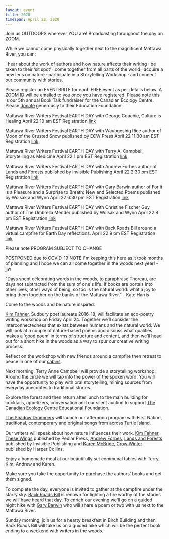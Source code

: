 ```yaml
---
layout: event
title: 2020
timespan: April 22, 2020
---
```


Join us OUTDOORS wherever YOU are! Broadcasting throughout the day on ZOOM.

While we cannot come physically together next to the magnificent Mattawa River, you can:
 
·      hear about the work of authors and how nature affects their writing
·      be taken to their ‘sit spot’
·      come together from all parts of the world
·      acquire a new lens on nature
·      participate in a Storytelling Workshop
·      and connect our community with stories.

Please register on EVENTBRITE for each FREE event as per details below. A ZOOM ID will be emailed to you once you have registered. Please note this is our 5th annual Book Talk fundraiser for the Canadian Ecology Centre. Please [donate](https://www.canadianecology.ca/donate/) generously to their Education Foundation.

Mattawa River Writers Festival EARTH DAY with George Couchie, Culture is Healing
April 22 
10 am EST
Registration [link](https://www.eventbrite.ca/e/mattawariverwritersfestival-earth-day-with-george-couchie-registration-102271318266?aff=affiliate1)

Mattawa River Writers Festival EARTH DAY with Waubgeshig Rice author of Moon of the Crusted Snow published by ECW Press
April 22 
11:30 am EST
Registration [link](https://www.eventbrite.ca/e/mattawariverwritersfestival-earth-day-with-waubgeshig-rice-tickets-102272977228?aff=affiliate1 )


Mattawa River Writers Festival EARTH DAY with Terry A. Campbell, Storytelling as Medicine
April 22 
1 pm EST
Registration [link](https://www.eventbrite.ca/e/mattawariverwritersfestival-earth-day-with-terry-campbell-tickets-102273256062?aff=affiliate1)


Mattawa River Writers Festival EARTH DAY with Andrew Forbes author of Lands and Forests published by Invisible Publishing
April 22 
2:30 pm EST
Registration [link](https://www.eventbrite.ca/e/mattawariverwritersfestival-earth-day-with-andrew-forbes-tickets-102307009018?aff=affiliate1)


Mattawa River Writers Festival EARTH DAY with Gary Barwin author of For it is a Pleasure and a Surprise to Breath: New and Selected Poems published by Wolsak and Wynn
April 22 
6:30 pm EST
Registration [link](https://www.eventbrite.ca/e/mattawariverwritersfestival-earth-day-with-gary-barwin-tickets-102307512524?aff=affiliate1) 


Mattawa River Writers Festival EARTH DAY with Christine Fischer Guy author of The Umbrella Mender published by Wolsak and Wynn
April 22 
8 pm EST
Registration [link](https://www.eventbrite.ca/e/mattawariverwritersfestival-earth-day-with-christine-fischer-guy-tickets-102307959862?aff=affiliate1)


Mattawa River Writers Festival EARTH DAY with Back Roads Bill around a virtual campfire for Earth Day reflections.
April 22 
9 pm EST
Registration [link](https://www.eventbrite.ca/e/mattawariverwritersfestival-earth-day-with-back-roads-bill-tickets-102308270792?aff=affiliate1)

Please note  PROGRAM SUBJECT TO CHANGE


POSTPONED due to COVID-19 
NOTE I'm keeping this here as it took months of planning and I hope we can all come together in the woods next year! - jjw

"Days spent celebrating words in the woods, to paraphrase Thoreau, are days not subtracted from the sum of one's life. If books are portals into other lives, other ways of being, so too is the natural world: what a joy to bring them together on the banks of the Mattawa River.” - Kate Harris

Come to the woods and be nature inspired.

[Kim Fahner](https://kimfahner.wordpress.com/), Sudbury poet laureate 2016-18, will facilitate an eco-poetry writing workshop on Friday April 24. Together we’ll consider the interconnectedness that exists between humans and the natural world. We will look at a couple of nature-based poems and discuss what qualities makes a ‘good poem’ in terms of structure and content, and then we’ll head out for a short hike in the woods as a way to spur our creative writing process. 

Reflect on the workshop with new friends around a campfire then retreat to peace in one of our [cabins](https://www.canadianecology.ca/cabin-rentals/).

Next morning, Terry Anne Campbell will provide a storytelling workshop. Around the circle we will tap into the power of the spoken word. You will have the opportunity to play with oral storytelling, mining sources from everyday anecdotes to traditional stories.  

Explore the forest and then return after lunch to the main building for cocktails, appetizers, conversation and our silent auction to support [The Canadian Ecology Centre Educational Foundation](https://www.canadianecology.ca/donate/).

[The Shadow Drummers](http://www.shadowdrummers.sitew.ca/Herstory.B.htm#Herstory.B) will launch our afternoon program with First Nation, traditional, contemporary and original songs from across Turtle Island.

Our writers will speak about how nature influences their work. [Kim Fahner](https://kimfahner.wordpress.com/), [These Wings](http://www.pedlarpress.com/these-wings-by-kim-fahner/) published by Pedlar Press, [Andrew Forbes](https://andrewgforbes.com/), [Lands and Forests](https://invisiblepublishing.com/product/lands-and-forests/) published by Invisible Publishing and [Karen McBride](https://www.harpercollins.ca/author/cr-193890/karen-mcbride/), [Crow Winter](https://www.harpercollins.ca/9781443459679/crow-winter/) published by Harper Collins.

Enjoy a homemade meal at our beautifully set communal tables with Terry, Kim, Andrew and Karen.

Make sure you take the opportunity to purchase the authors’ books and get them signed.  

To complete the day, everyone is invited to gather at the campfire under the starry sky. [Back Roads Bill](https://www.northernontario.travel/author/backroads-bill-steer) is renown for lighting a fire worthy of the stories we will have heard that day. To enrich our evening we'll go on a guided night hike with [Gary Barwin](https://garybarwin.com/) who will share a poem or two with us next to the Mattawa River.

Sunday morning, join us for a hearty breakfast in Birch Building and then Back Roads Bill will take us on a guided hike which will be the perfect book ending to a weekend with writers in the woods.